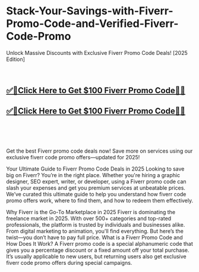 # Stack-Your-Savings-with-Fiverr-Promo-Code-and-Verified-Fiverr-Code-Promo

Unlock Massive Discounts with Exclusive Fiverr Promo Code Deals! [2025 Edition]
<br><br><br>
<b><h2><a href="https://searchoptima.org/fiverr-promo-code/">✅🎯Click Here to Get $100 Fiverr Promo Code🎯✅</a>

</h2></b>

<b><h2><a href="https://searchoptima.org/fiverr-promo-code/">✅🎯Click Here to Get $100 Fiverr Promo Code🎯✅</a>

</h2></b> <br><br><br>

Get the best Fiverr promo code deals now! Save more on services using our exclusive fiverr code promo offers—updated for 2025!

Your Ultimate Guide to Fiverr Promo Code Deals in 2025
Looking to save big on Fiverr? You’re in the right place. Whether you're hiring a graphic designer, SEO expert, writer, or developer, using a Fiverr promo code can slash your expenses and get you premium services at unbeatable prices. We’ve curated this ultimate guide to help you understand how fiverr code promo offers work, where to find them, and how to redeem them effectively.

Why Fiverr is the Go-To Marketplace in 2025
Fiverr is dominating the freelance market in 2025. With over 500+ categories and top-rated professionals, the platform is trusted by individuals and businesses alike. From digital marketing to animation, you'll find everything. But here’s the twist—you don’t have to pay full price.
What is a Fiverr Promo Code and How Does It Work?
A Fiverr promo code is a special alphanumeric code that gives you a percentage discount or a fixed amount off your total purchase. It’s usually applicable to new users, but returning users also get exclusive fiverr code promo offers during special campaigns.

